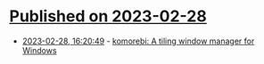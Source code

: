# [Published on 2023-02-28](index.md)

* [2023-02-28, 16:20:49](https://lobste.rs/s/nwf7ao/komorebi_tiling_window_manager_for) - [komorebi: A tiling window manager for Windows](https://github.com/LGUG2Z/komorebi)
